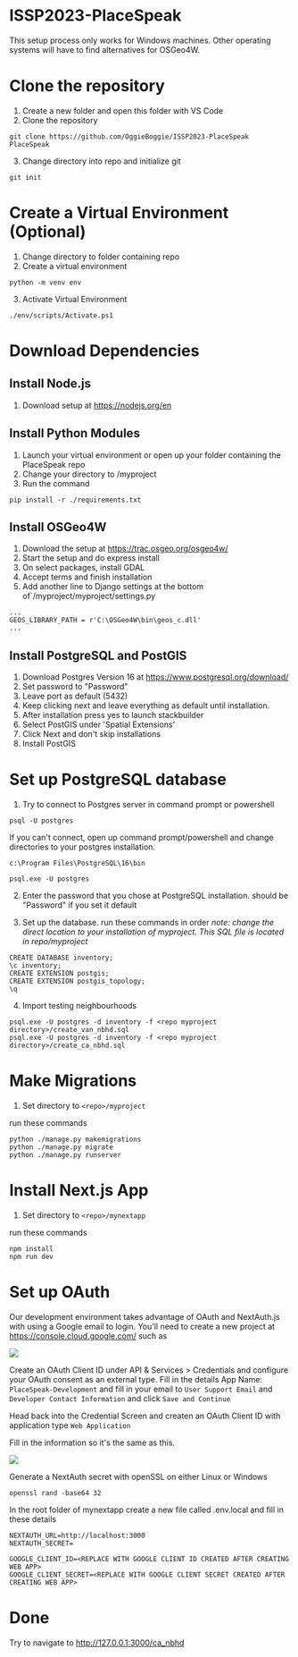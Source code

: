 # ISSP2023-PlaceSpeak

This setup process only works for Windows machines. Other operating systems will have to find alternatives for OSGeo4W.
# Clone the repository

1. Create a new folder and open this folder with VS Code
2. Clone the repository
```
git clone https://github.com/OggieBoggie/ISSP2023-PlaceSpeak PlaceSpeak
```
3. Change directory into repo and initialize git
```
git init
```
# Create a Virtual Environment (Optional)

1. Change directory to folder containing repo
2. Create a virtual environment
```
python -m venv env
```
3. Activate Virtual Environment
```
./env/scripts/Activate.ps1
```

# Download Dependencies

## Install Node.js

1. Download setup at https://nodejs.org/en

## Install Python Modules

1. Launch your virtual environment or open up your folder containing the PlaceSpeak repo
2. Change your directory to /myproject
3. Run the command
```
pip install -r ./requirements.txt
```
## Install OSGeo4W

1. Download the setup at https://trac.osgeo.org/osgeo4w/
2. Start the setup and do express install
3. On select packages, install GDAL
4. Accept terms and finish installation
5. Add another line to Django settings at the bottom of`<repo>/myproject/myproject/settings.py
```
...
GEOS_LIBRARY_PATH = r'C:\OSGeo4W\bin\geos_c.dll'
...
```

## Install PostgreSQL and PostGIS

1. Download Postgres Version 16 at https://www.postgresql.org/download/
2. Set password to "Password"
4. Leave port as default (5432)
5. Keep clicking next and leave everything as default until installation.
6. After installation press yes to launch stackbuilder
7. Select PostGIS under 'Spatial Extensions'
8. Click Next and don't skip installations
9. Install PostGIS

# Set up PostgreSQL database

1. Try to connect to Postgres server in command prompt or powershell
```
psql -U postgres
```

If you can't connect, open up command prompt/powershell and change directories to your postgres installation.

`c:\Program Files\PostgreSQL\16\bin`

```
psql.exe -U postgres
```

2. Enter the password that you chose at PostgreSQL installation. 
	should be "Password" if you set it default

3. Set up the database. run these commands in order *note: change the direct location to your installation of myproject. This SQL file is located in repo/myproject*
```
CREATE DATABASE inventory;
\c inventory;
CREATE EXTENSION postgis;
CREATE EXTENSION postgis_topology;
\q
```

4. Import testing neighbourhoods
```
psql.exe -U postgres -d inventory -f <repo myproject directory>/create_van_nbhd.sql
psql.exe -U postgres -d inventory -f <repo myproject directory>/create_ca_nbhd.sql
```

# Make Migrations

1. Set directory to `<repo>/myproject`

run these commands
```
python ./manage.py makemigrations
python ./manage.py migrate
python ./manage.py runserver
```

# Install Next.js App

1. Set directory to `<repo>/mynextapp`

run these commands
```
npm install
npm run dev
```

# Set up OAuth

Our development environment takes advantage of OAuth and NextAuth.js with using a Google email to login. You'll need to create a new project at https://console.cloud.google.com/ such as

![](./images/Pasted%20image%2020231127005759.png)

Create an OAuth Client ID under API & Services > Credentials and configure your OAuth consent as an external type. Fill in the details App Name: `PlaceSpeak-Development` and fill in your email to `User Support Email` and `Developer Contact Information` and click `Save and Continue`

Head back into the Credential Screen and createn an OAuth Client ID with application type `Web Application`

Fill in the information so it's the same as this.

![](./images/Pasted%20image%2020231127015826.png)

Generate a NextAuth secret with openSSL on either Linux or Windows

```
openssl rand -base64 32
```

In the root folder of mynextapp create a new file called .env.local and fill in these details

```tsx
NEXTAUTH_URL=http://localhost:3000
NEXTAUTH_SECRET=

GOOGLE_CLIENT_ID=<REPLACE WITH GOOGLE CLIENT ID CREATED AFTER CREATING WEB APP>
GOOGLE_CLIENT_SECRET=<REPLACE WITH GOOGLE CLIENT SECRET CREATED AFTER CREATING WEB APP>
```

# Done

Try to navigate to http://127.0.0.1:3000/ca_nbhd
